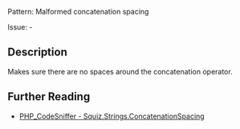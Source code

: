 Pattern: Malformed concatenation spacing

Issue: -

## Description

Makes sure there are no spaces around the concatenation operator.

## Further Reading

* [PHP_CodeSniffer - Squiz.Strings.ConcatenationSpacing](https://github.com/squizlabs/PHP_CodeSniffer/blob/master/src/Standards/Squiz/Sniffs/Strings/ConcatenationSpacingSniff.php)
